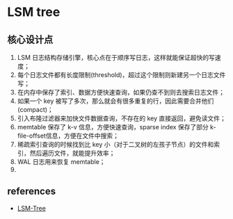 # LSM tree

## 核心设计点

1. LSM 日志结构存储引擎，核心点在于顺序写日志，这样就能保证超快的写速度；
2. 每个日志文件都有长度限制(threshold)，超过这个限制则新建另一个日志文件写；
3. 在内存中保存了索引、数据方便快速查询，如果仍查不到则去搜索日志文件；
4. 如果一个 key 被写了多次，那么就会有很多重复的行，因此需要合并他们(compact)；
5. 引入布隆过滤器来加快文件数据查询，不存在的 key 直接返回，避免读文件；
6. memtable 保存了 k-v 信息，方便快速查询，sparse index 保存了部分 k-file-offset信息，方便在文件中搜索；
7. 稀疏索引查询的时候找到比 key 小（对于二叉树的左孩子节点）的文件和索引，然后遍历文件，就能提升效率；
8. WAL 日志用来恢复 memtable；
9.

## references

- [LSM-Tree](https://github.com/chrislessard/LSM-Tree)
